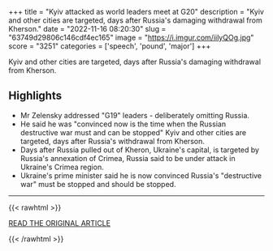 +++
title = "Kyiv attacked as world leaders meet at G20"
description = "Kyiv and other cities are targeted, days after Russia's damaging withdrawal from Kherson."
date = "2022-11-16 08:20:30"
slug = "63749d29806c146cdf4ec165"
image = "https://i.imgur.com/iilyQOg.jpg"
score = "3251"
categories = ['speech', 'pound', 'major']
+++

Kyiv and other cities are targeted, days after Russia's damaging withdrawal from Kherson.

## Highlights

- Mr Zelensky addressed "G19" leaders - deliberately omitting Russia.
- He said he was "convinced now is the time when the Russian destructive war must and can be stopped" Kyiv and other cities are targeted, days after Russia's withdrawal from Kherson.
- Days after Russia pulled out of Kheron, Ukraine's capital, is targeted by Russia's annexation of Crimea, Russia said to be under attack in Ukraine's Crimea region.
- Ukraine's prime minister said he is now convinced Russia's "destructive war" must be stopped and should be stopped.

---

{{< rawhtml >}}
  <p class="article-category">
    <a target="_blank" href="https://www.bbc.com/news/world-europe-63638859?fbclid=PAAaauJsE9H1o7mJ8wgXRhJR7rB7eG8plnqF-IL5aKEhmsP4XRtqUtEWGDEe0">READ THE ORIGINAL ARTICLE</a>
  </p>
{{< /rawhtml >}}
